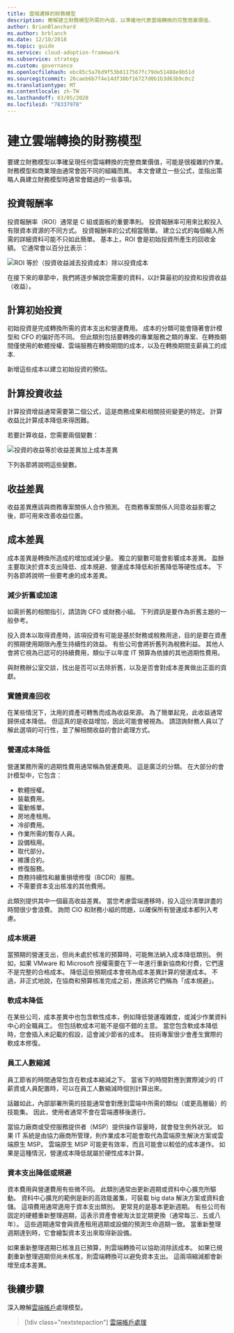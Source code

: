 ```yaml
---
title: 雲端遷移的財務模型
description: 瞭解建立財務模型所需的內容，以準確地代表雲端轉換的完整商業價值。
author: BrianBlanchard
ms.author: brblanch
ms.date: 12/10/2018
ms.topic: guide
ms.service: cloud-adoption-framework
ms.subservice: strategy
ms.custom: governance
ms.openlocfilehash: ebc85c5a76d9f53b0117567fc79de51488e9b51d
ms.sourcegitcommit: 26caeb6b7f4e14df30bf16727d0b1b3d63b9c0c2
ms.translationtype: MT
ms.contentlocale: zh-TW
ms.lasthandoff: 03/05/2020
ms.locfileid: "78337978"
---
```

# <a name="create-a-financial-model-for-cloud-transformation"></a>建立雲端轉換的財務模型

要建立財務模型以準確呈現任何雲端轉換的完整商業價值，可能是很複雜的作業。 財務模型和商業理由通常會因不同的組織而異。 本文會建立一些公式，並指出策略人員建立財務模型時通常會錯過的一些事項。

## <a name="return-on-investment"></a>投資報酬率

投資報酬率（ROI）通常是 C 組或面板的重要準則。 投資報酬率可用來比較投入有限資本資源的不同方式。 投資報酬率的公式相當簡單。 建立公式的每個輸入所需的詳細資料可能不只如此簡單。 基本上，ROI 會是初始投資所產生的回收金額。 它通常會以百分比表示：

![ROI 等於（投資收益減去投資成本）除以投資成本](../_images/strategy/formula-roi.png)

在接下來的章節中，我們將逐步解說您需要的資料，以計算最初的投資和投資收益（收益）。

## <a name="calculate-initial-investment"></a>計算初始投資

初始投資是完成轉換所需的資本支出和營運費用。 成本的分類可能會隨著會計模型和 CFO 的偏好而不同。 但此類別包括要轉換的專業服務之類的專案、在轉換期間僅使用的軟體授權、雲端服務在轉換期間的成本，以及在轉換期間支薪員工的成本.

新增這些成本以建立初始投資的預估。

## <a name="calculate-the-gain-from-investment"></a>計算投資收益

計算投資增益通常需要第二個公式，這是商務成果和相關技術變更的特定。 計算收益比計算成本降低來得困難。

若要計算收益，您需要兩個變數：

![投資的收益等於收益差異加上成本差異](../_images/strategy/formula-gain-from-investment.png)

下列各節將說明這些變數。

## <a name="revenue-deltas"></a>收益差異

收益差異應該與商務專案關係人合作預測。 在商務專案關係人同意收益影響之後，即可用來改善收益位置。

## <a name="cost-deltas"></a>成本差異

成本差異是轉換所造成的增加或減少量。 獨立的變數可能會影響成本差異。 盈餘主要取決於資本支出降低、成本規避、營運成本降低和折舊降低等硬性成本。 下列各節將說明一些要考慮的成本差異。

### <a name="depreciation-reduction-or-acceleration"></a>減少折舊或加速

如需折舊的相關指引，請諮詢 CFO 或財務小組。 下列資訊是要作為折舊主題的一般參考。

投入資本以取得資產時，該項投資有可能是基於財務或稅務用途，目的是要在資產的預期使用期限內產生持續性的效益。 有些公司會將折舊列為稅務利益。 其他人會將它視為已認可的持續費用，類似于以年度 IT 預算為依據的其他週期性費用。

與財務辦公室交談，找出是否可以去除折舊，以及是否會對成本差異做出正面的貢獻。

### <a name="physical-asset-recovery"></a>實體資產回收

在某些情況下，汰用的資產可轉售而成為收益來源。 為了簡單起見，此收益通常歸併成本降低。 但這真的是收益增加，因此可能會被視為。 請諮詢財務人員以了解此選項的可行性，並了解相關收益的會計處理方式。

### <a name="operational-cost-reductions"></a>營運成本降低

營運業務所需的週期性費用通常稱為營運費用。 這是廣泛的分類。 在大部分的會計模型中，它包含：

- 軟體授權。
- 裝載費用。
- 電動帳單。
- 房地產租用。
- 冷卻費用。
- 作業所需的暫存人員。
- 設備租用。
- 取代部分。
- 維護合約。
- 修復服務。
- 商務持續性和嚴重損壞修復（BCDR）服務。
- 不需要資本支出核准的其他費用。

此類別提供其中一個最高收益差異。 當您考慮雲端遷移時，投入這份清單詳盡的時間很少會浪費。 詢問 CIO 和財務小組的問題，以確保所有營運成本都列入考慮。

### <a name="cost-avoidance"></a>成本規避

當預期的營運支出，但尚未處於核准的預算時，可能無法納入成本降低類別。 例如，如果 VMware 和 Microsoft 授權需要在下一年進行重新協商和付費，它們還不是完整的合格成本。 降低這些預期成本會視為成本差異計算的營運成本。 不過，非正式地說，在協商和預算核准完成之前，應該將它們稱為「成本規避」。

### <a name="soft-cost-reductions"></a>軟成本降低

在某些公司，成本差異中也包含軟性成本，例如降低營運複雜度，或減少作業資料中心的全職員工。 但包括軟成本可能不是個不錯的主意。 當您包含軟成本降低時，您會插入未記載的假設，這會減少節省的成本。 技術專案很少會產生實際的軟成本修復。

### <a name="headcount-reductions"></a>員工人數縮減

員工節省的時間通常包含在軟成本縮減之下。 當省下的時間對應到實際減少的 IT 薪資或人員配置時，可以在員工人數縮減時個別計算出來。

話雖如此，內部部署所需的技能通常會對應到雲端中所需的類似（或更高層級）的技能集。 因此，使用者通常不會在雲端遷移後進行。

當協力廠商或受控服務提供者（MSP）提供操作容量時，就會發生例外狀況。 如果 IT 系統是由協力廠商所管理，則作業成本可能會取代為雲端原生解決方案或雲端原生 MSP。 雲端原生 MSP 可能更有效率，而且可能會以較低的成本運作。 如果是這種情況，營運成本降低就屬於硬性成本計算。

### <a name="capital-expense-reductions-or-avoidance"></a>資本支出降低或規避

資本費用與營運費用有些微不同。 此類別通常由更新週期或資料中心擴充所驅動。 資料中心擴充的範例是新的高效能叢集，可裝載 big data 解決方案或資料倉儲。 這項費用通常適用于資本支出類別。 更常見的是基本更新週期。 有些公司有固定的硬體重新整理週期，這表示資產會被淘汰並定期更換（通常每三、五或八年）。 這些週期通常會與資產租用週期或設備的預測生命週期一致。 當重新整理週期達到時，它會繪製資本支出來取得新設備。

如果重新整理週期已核准且已預算，則雲端轉換可以協助消除該成本。 如果已規劃重新整理週期但尚未核准，則雲端轉換可以避免資本支出。 這兩項縮減都會新增至成本差異。

## <a name="next-steps"></a>後續步驟

深入瞭解[雲端帳戶](./cloud-accounting.md)處理模型。

> [!div class="nextstepaction"]
> [雲端帳戶處理](./cloud-accounting.md)
